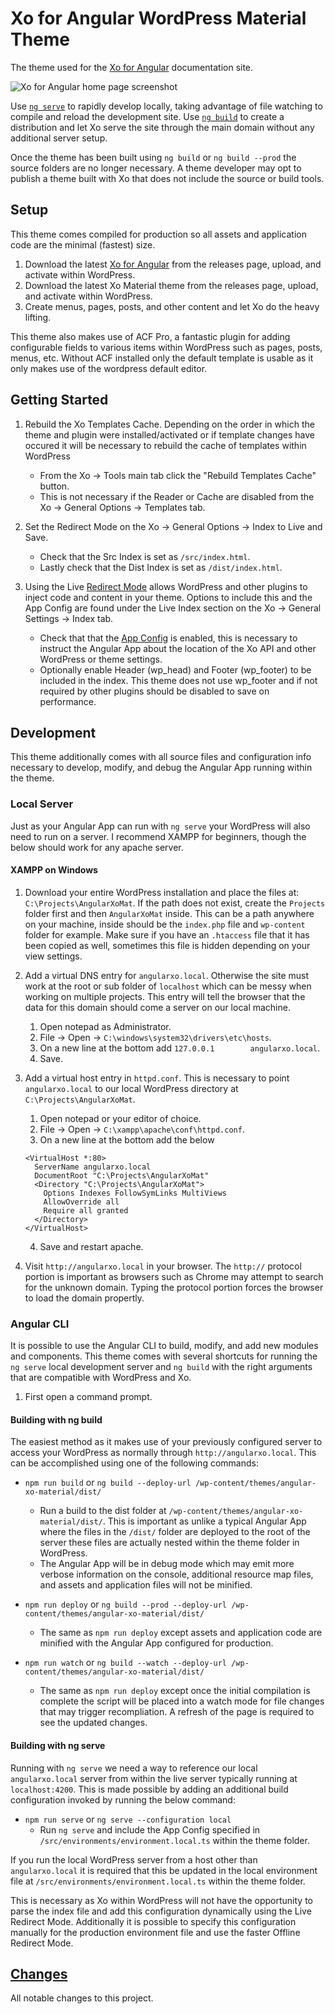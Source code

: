 # Xo for Angular WordPress Material Theme
The theme used for the [Xo for Angular](https://angularxo.io) documentation site.

![Xo for Angular home page screenshot](/screenshot.png?raw=true "Theme home page template")

Use [`ng serve`](https://angularxo.io/guides/angular-cli#using-ng-serve) to rapidly develop locally, taking advantage of file watching to compile and reload the development site. Use [`ng build`](https://angularxo.io/guides/angular-cli#using-ng-build) to create a distribution and let Xo serve the site through the main domain without any additional server setup.

Once the theme has been built using `ng build` or `ng build --prod` the source folders are no longer necessary. A theme developer may opt to publish a theme built with Xo that does not include the source or build tools.

## Setup

This theme comes compiled for production so all assets and application code are the minimal (fastest) size.

1. Download the latest [Xo for Angular](https://wordpress.org/plugins/xo-for-angular/) from the releases page, upload, and activate within WordPress.
2. Download the latest Xo Material theme from the releases page, upload, and activate within WordPress.
3. Create menus, pages, posts, and other content and let Xo do the heavy lifting.

This theme also makes use of ACF Pro, a fantastic plugin for adding configurable fields to various items within WordPress such as pages, posts, menus, etc. Without ACF installed only the default template is usable as it only makes use of the wordpress default editor.

## Getting Started

1. Rebuild the Xo Templates Cache. Depending on the order in which the theme and plugin were installed/activated or if template changes have occured it will be necessary to rebuild the cache of templates within WordPress
   - From the Xo -> Tools main tab click the "Rebuild Templates Cache" button.
   - This is not necessary if the Reader or Cache are disabled from the Xo -> General Options -> Templates tab.
   
2. Set the Redirect Mode on the Xo -> General Options -> Index to Live and Save.
   - Check that the Src Index is set as `/src/index.html`.
   - Lastly check that the Dist Index is set as `/dist/index.html`.
   
3. Using the Live [Redirect Mode](https://angularxo.io/guides/wordpress#redirect-mode) allows WordPress and other plugins to inject code and content in your theme. Options to include this and the App Config are found under the Live Index section on the Xo -> General Settings -> Index tab.
   - Check that that the [App Config](https://angularxo.io/guides/wordpress#live-index) is enabled, this is necessary to instruct the Angular App about the location of the Xo API and other WordPress or theme settings.
   - Optionally enable Header (wp_head) and Footer (wp_footer) to be included in the index. This theme does not use wp_footer and if not required by other plugins should be disabled to save on performance.

## Development

This theme additionally comes with all source files and configuration info necessary to develop, modify, and debug the Angular App running within the theme.

### Local Server

Just as your Angular App can run with `ng serve` your WordPress will also need to run on a server. I recommend XAMPP for beginners, though the below should work for any apache server.

#### XAMPP on Windows
1. Download your entire WordPress installation and place the files at: `C:\Projects\AngularXoMat`. If the path does not exist, create the `Projects` folder first and then `AngularXoMat` inside. This can be a path anywhere on your machine, inside should be the `index.php` file and `wp-content` folder for example. Make sure if you have an `.htaccess` file that it has been copied as well, sometimes this file is hidden depending on your view settings.

2. Add a virtual DNS entry for `angularxo.local`. Otherwise the site must work at the root or sub folder of `localhost` which can be messy when working on multiple projects. This entry will tell the browser that the data for this domain should come a server on our local machine.
   1. Open notepad as Administrator.
   2. File -> Open -> `C:\windows\system32\drivers\etc\hosts`.
   3. On a new line at the bottom add `127.0.0.1		angularxo.local`.
   4. Save.
   
3. Add a virtual host entry in `httpd.conf`. This is necessary to point `angularxo.local` to our local WordPress directory at `C:\Projects\AngularXoMat`.
   1. Open notepad or your editor of choice.
   2. File -> Open -> `C:\xampp\apache\conf\httpd.conf`.
   3. On a new line at the bottom add the below
    ```
    <VirtualHost *:80>
      ServerName angularxo.local
      DocumentRoot "C:\Projects\AngularXoMat"    
      <Directory "C:\Projects\AngularXoMat">
        Options Indexes FollowSymLinks MultiViews
        AllowOverride all
        Require all granted
      </Directory>
    </VirtualHost>
    ```
   4. Save and restart apache.
   
4. Visit `http://angularxo.local` in your browser. The `http://` protocol portion is important as browsers such as Chrome may attempt to search for the unknown domain. Typing the protocol portion forces the browser to load the domain propertly.

### Angular CLI

It is possible to use the Angular CLI to build, modify, and add new modules and components. This theme comes with several shortcuts for running the `ng serve` local development server and `ng build` with the right arguments that are compatible with WordPress and Xo.

1. First open a command prompt.

#### Building with ng build

The easiest method as it makes use of your previously configured server to access your WordPress as normally through `http://angularxo.local`. This can be accomplished using one of the following commands:

- `npm run build` or `ng build --deploy-url /wp-content/themes/angular-xo-material/dist/`
  - Run a build to the dist folder at `/wp-content/themes/angular-xo-material/dist/`. This is important as unlike a typical Angular App where the files in the `/dist/` folder are deployed to the root of the server these files are actually nested within the theme folder in WordPress.
  - The Angular App will be in debug mode which may emit more verbose information on the console, additional resource map files, and assets and application files will not be minified.
  
- `npm run deploy` or `ng build --prod --deploy-url /wp-content/themes/angular-xo-material/dist/`
  - The same as `npm run deploy` except assets and application code are minified with the Angular App configured for production.

- `npm run watch` or `ng build --watch --deploy-url /wp-content/themes/angular-xo-material/dist/`
  - The same as `npm run deploy` except once the initial compilation is complete the script will be placed into a watch mode for file changes that may trigger recompliation. A refresh of the page is required to see the updated changes.

#### Building with ng serve

Running with `ng serve` we need a way to reference our local `angularxo.local` server from within the live server typically running at `localhost:4200`. This is made possible by adding an additional build configuration invoked by running the below command:

- `npm run serve` or `ng serve --configuration local`
  - Run `ng serve` and include the App Config specified in `/src/environments/environment.local.ts` within the theme folder.

If you run the local WordPress server from a host other than `angularxo.local` it is required that this be updated in the local environment file at `/src/environments/environment.local.ts` within the theme folder.

This is necessary as Xo within WordPress will not have the opportunity to parse the index file and add this configuration dynamically using the Live Redirect Mode. Additionally it is possible to specify this configuration manually for the production environment file and use the faster Offline Redirect Mode.

## [Changes](CHANGELOG.md)
All notable changes to this project.
